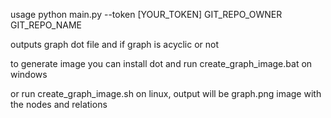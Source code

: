usage 
python main.py --token [YOUR_TOKEN] GIT_REPO_OWNER GIT_REPO_NAME

outputs graph dot file and if graph is acyclic or not
 
 to generate image you can install dot and run create_graph_image.bat on windows

 or run create_graph_image.sh on linux, output will be graph.png image with the nodes and relations